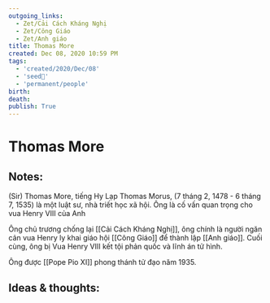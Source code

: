 ```yaml
---
outgoing_links:
  - Zet/Cải Cách Kháng Nghị
  - Zet/Công Giáo
  - Zet/Anh giáo
title: Thomas More
created: Dec 08, 2020 10:59 PM
tags:
  - 'created/2020/Dec/08'
  - 'seed🥜'
  - 'permanent/people'
birth:
death:
publish: True
---
```

# Thomas More

## Notes:
(Sir) Thomas More, tiếng Hy Lạp Thomas Morus, (7 tháng 2, 1478 - 6 tháng 7, 1535) là một luật sư, nhà triết học xã hội. Ông là cố vấn quan trọng cho vua Henry VIII của Anh

Ông chủ trương chống lại [[Cải Cách Kháng Nghị]], ông chính là người ngăn cản vua Henry ly khai giáo hội [[Công Giáo]] để thành lập [[Anh giáo]]. Cuối cùng, ông bị Vua Henry VIII kết tội phản quốc và lĩnh án tử hình.

Ông được [[Pope Pio XI]] phong thánh tử đạo năm 1935.

## Ideas & thoughts:
